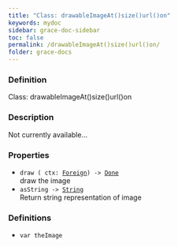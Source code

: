 ```yaml
---
title: "Class: drawableImageAt()size()url()on"
keywords: mydoc
sidebar: grace-doc-sidebar
toc: false
permalink: /drawableImageAt()size()url()on/
folder: grace-docs
---
```


### Definition
Class: drawableImageAt()size()url()on  

### Description
Not currently available...  

### Properties
  
- `draw ( ctx: `[`Foreign`](/grace-documentation/Foreign)`) -> `[`Done`]({{site.baseurl}}/404)  
draw the image
- `asString -> `[`String`]({{site.baseurl}}/404)  
Return string representation of image

### Definitions
- `var theImage`  
